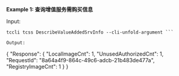 **Example 1: 查询增值服务需购买信息**



Input: 

```
tccli tcss DescribeValueAddedSrvInfo --cli-unfold-argument ```

Output: 
```
{
    "Response": {
        "LocalImageCnt": 1,
        "UnusedAuthorizedCnt": 1,
        "RequestId": "8a64a4f9-864c-49c6-adcb-21b483de477a",
        "RegistryImageCnt": 1
    }
}
```

